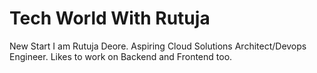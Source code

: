 # Tech World With Rutuja
New Start
I am Rutuja Deore.
Aspiring Cloud Solutions Architect/Devops Engineer.
Likes to work on Backend and Frontend too.
